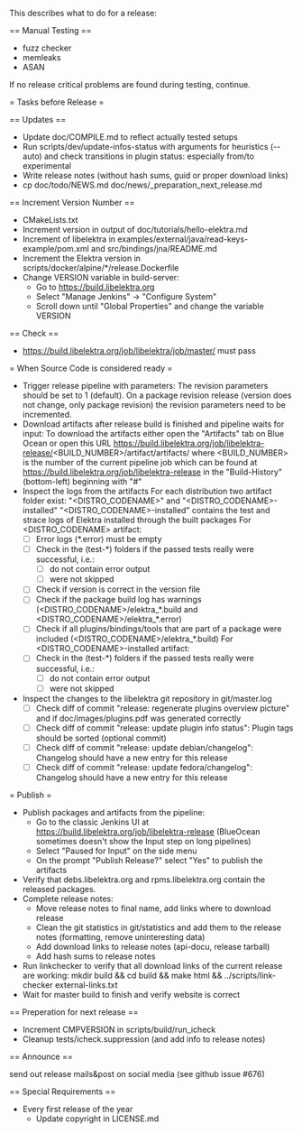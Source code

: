 This describes what to do for a release:

== Manual Testing ==

- fuzz checker
- memleaks
- ASAN

If no release critical problems are found during testing, continue.

= Tasks before Release =

== Updates ==

- Update doc/COMPILE.md to reflect actually tested setups
- Run scripts/dev/update-infos-status with arguments for heuristics (--auto) and check
  transitions in plugin status: especially from/to experimental
- Write release notes (without hash sums, guid or proper download links)
- cp doc/todo/NEWS.md doc/news/\_preparation_next_release.md

== Increment Version Number ==

- CMakeLists.txt
- Increment version in output of doc/tutorials/hello-elektra.md
- Increment <Version> of libelektra in examples/external/java/read-keys-example/pom.xml and src/bindings/jna/README.md
- Increment the Elektra version in scripts/docker/alpine/\*/release.Dockerfile
- Change VERSION variable in build-server:
  - Go to https://build.libelektra.org
  - Select "Manage Jenkins" -> "Configure System"
  - Scroll down until "Global Properties" and change the variable VERSION

== Check ==

- https://build.libelektra.org/job/libelektra/job/master/ must pass

= When Source Code is considered ready =

- Trigger release pipeline with parameters:
  The revision parameters should be set to 1 (default).
  On a package revision release (version does not change, only package revision) the revision parameters need to be incremented.
- Download artifacts after release build is finished and pipeline waits for input:
  To download the artifacts either open the "Artifacts" tab on Blue Ocean or open this URL
  https://build.libelektra.org/job/libelektra-release/<BUILD_NUMBER>/artifact/artifacts/
  where <BUILD_NUMBER> is the number of the current pipeline job which can be found at https://build.libelektra.org/job/libelektra-release in the "Build-History" (bottom-left) beginning with "#"
- Inspect the logs from the artifacts
  For each distribution two artifact folder exist: "<DISTRO_CODENAME>" and "<DISTRO_CODENAME>-installed"
  "<DISTRO_CODENAME>-installed" contains the test and strace logs of Elektra installed through the built packages
  For <DISTRO_CODENAME> artifact:
  - [ ] Error logs (\*.error) must be empty
  - [ ] Check in the (test-\*) folders if the passed tests really were successful, i.e.:
    - [ ] do not contain error output
    - [ ] were not skipped
  - [ ] Check if version is correct in the version file
  - [ ] Check if the package build log has warnings (<DISTRO\_CODENAME>/elektra\_\*.build and <DISTRO\_CODENAME>/elektra\_\*.error)
  - [ ] Check if all plugins/bindings/tools that are part of a package were included (<DISTRO\_CODENAME>/elektra\_\*.build)
        For <DISTRO_CODENAME>-installed artifact:
  - [ ] Check in the (test-\*) folders if the passed tests really were successful, i.e.:
    - [ ] do not contain error output
    - [ ] were not skipped
- Inspect the changes to the libelektra git repository in git/master.log
  - [ ] Check diff of commit "release: regenerate plugins overview picture" and if
        doc/images/plugins.pdf was generated correctly
  - [ ] Check diff of commit "release: update plugin info status": Plugin tags should be sorted (optional commit)
  - [ ] Check diff of commit "release: update debian/changelog": Changelog should have a new entry for this release
  - [ ] Check diff of commit "release: update fedora/changelog": Changelog should have a new entry for this release

= Publish =

- Publish packages and artifacts from the pipeline:
  - Go to the classic Jenkins UI at https://build.libelektra.org/job/libelektra-release (BlueOcean sometimes doesn't show the Input step on long pipelines)
  - Select "Paused for Input" on the side menu
  - On the prompt "Publish Release?" select "Yes" to publish the artifacts
- Verify that debs.libelektra.org and rpms.libelektra.org contain the released packages.
- Complete release notes:
  - Move release notes to final name, add links where to download release
  - Clean the git statistics in git/statistics and add them to the release notes (formatting, remove uninteresting data)
  - Add download links to release notes (api-docu, release tarball)
  - Add hash sums to release notes
- Run linkchecker to verify that all download links of the current release are working:
  mkdir build && cd build && make html && ../scripts/link-checker external-links.txt
- Wait for master build to finish and verify website is correct

== Preperation for next release ==

- Increment CMPVERSION in scripts/build/run\_icheck
- Cleanup tests/icheck.suppression (and add info to release notes)

== Announce ==

send out release mails&post on social media (see github issue #676)

== Special Requirements ==

- Every first release of the year
  - Update copyright in LICENSE.md
